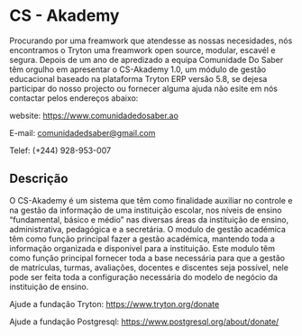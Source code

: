 # CS - Akademy

Procurando por uma freamwork que atendesse as nossas necesidades, nós encontramos o Tryton uma freamwork open source, modular, escavél e segura. 
Depois de um ano de apredizado a equipa Comunidade Do Saber têm orgulho em apresentar o CS-Akademy 1.0, um módulo de gestão educacional baseado na plataforma Tryton ERP versão 5.8, se dejesa participar do nosso projecto ou fornecer alguma ajuda não esite em nós contactar pelos endereços abaixo: 

website: https://www.comunidadedosaber.ao

E-mail: comunidadedsaber@gmail.com

Telef: (+244) 928-953-007

## Descrição
O CS-Akademy é um sistema que têm como finalidade auxiliar no controle e na gestão da informação de uma instituição escolar, nos níveis de ensino “fundamental, básico e médio” nas diversas áreas da instituição de ensino, administrativa, pedagógica e a secretária.
O modulo de gestão académica têm como função principal fazer a gestão académica, mantendo toda a informação organizada e disponivel para a instituição. Este modulo têm como função principal fornecer toda a base necessária para que a gestão de matrículas, turmas, avaliações, docentes e discentes seja possível, nele pode ser feita toda a configuração necessária do modelo de negócio da instituição de ensino.


Ajude a fundação Tryton:
https://www.tryton.org/donate

Ajude a fundação Postgresql:
https://www.postgresql.org/about/donate/


